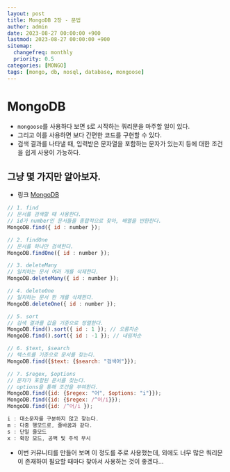 ```yaml
---
layout: post
title: MongoDB 2장 - 문법
author: admin
date: 2023-08-27 00:00:00 +900
lastmod: 2023-08-27 00:00:00 +900
sitemap:
  changefreq: monthly
  priority: 0.5
categories: [MONGO]
tags: [mongo, db, nosql, database, mongoose]
---
```


# MongoDB

- `mongoose`를 사용하다 보면 `$`로 시작하는 쿼리문을 마주할 일이 있다.
- 그리고 이를 사용하면 보다 간편한 코드를 구현할 수 있다.
- 검색 결과를 나타낼 때, 입력받은 문자열을 포함하는 문자가 있는지 등에 대한 조건을 쉽게 사용이 가능하다.

## 그냥 몇 가지만 알아보자.

- 링크
  [MongoDB](https://www.mongodb.com/docs/manual/reference/operator/query/regex/)

```js
// 1. find
// 문서를 검색할 때 사용한다.
// id가 number인 문서들을 종합적으로 찾아, 배열을 반환한다.
MongoDB.find({ id : number });

// 2. findOne
// 문서를 하나만 검색한다.
MongoDB.findOne({ id : number });

// 3. deleteMany
// 일치하는 문서 여러 개를 삭제한다.
MongoDB.deleteMany({ id : number });

// 4. deleteOne
// 일치하는 문서 한 개를 삭제한다.
MongoDB.deleteOne({ id : number });

// 5. sort
// 검색 결과를 값을 기준으로 정렬한다.
MongoDB.find().sort({ id : 1 }); // 오름차순
MongoDB.find().sort({ id : -1 }); // 내림차순

// 6. $text, $search
// 텍스트를 기준으로 문서를 찾는다.
MongoDB.find({$text: {$search: "검색어"}});

// 7. $regex, $options
// 문자가 포함된 문서를 찾는다.
// options을 통해 조건을 부여한다.
MongoDB.find({id: {$regex: "어", $options: "i"}});
MongoDB.find({id: {$regex: /^어/i}});
MongoDB.find({id: /^어/i });

i : 대소문자를 구분하지 않고 찾는다.
m : 다중 행모드로, 줄바꿈과 같다.
s : 단일 줄모드
x : 확장 모드, 공백 및 주석 무시
```

- 이번 커뮤니티를 만들어 보며 이 정도를 주로 사용했는데, 외에도 너무 많은 쿼리문이 존재하여 필요할 때마다 찾아서 사용하는 것이 좋겠다...
